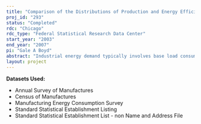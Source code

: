 ```yaml
---
title: "Comparison of the Distributions of Production and Energy Efficiency in Manufacturing: Phase II."
proj_id: "293"
status: "Completed"
rdc: "Chicago"
rdc_type: "Federal Statistical Research Data Center"
start_year: "2003"
end_year: "2007"
pi: "Gale A Boyd"
abstract: "Industrial energy demand typically involves base load consumption. As a result the industrial component of energy demand has important implications in evaluating energy infrastructure, i.e. oil, gas, electric power. There is growing concern that the energy infrastructure could be subject to both natural (e.g. storms or equipment failure) and manmade (e.g. terrorist) disruptions. To address the economic and human implications of such a disruption, planning agencies are taking a closer look at the energy infrastructure and its customers to assess its robustness and ability to continue vital functions as well as identify potential weaknesses. This project uses the LRD and MECS databases to estimate a distribution-company-level model of industrial energy demand for natural gas and electricity via a plant-level energy demand equation. An element unique to this study is the use of “establishment location” in a geographic information system (GIS) to create new, supplemental data on the relationship between the plant and the energy distribution system. These supplemental data are then used to improve the forecasting abilities of the econometric model. The benefits to the Census Bureau include 1) the creation of the GIS layers that can be used to access various data sources such as the LRD, MECS, and SSEL, in an intuitive visual mode which highlights spatial relationships, 2) the link across the LRD and MECS to create plant-level energy prices, and 3) the forecasting equations that can be used to impute non-response to energy questions in the ASM and MECS."
layout: project
---
```


**Datasets Used:**

  - Annual Survey of Manufactures 
  - Census of Manufactures 
  - Manufacturing Energy Consumption Survey 
  - Standard Statistical Establishment Listing 
  - Standard Statistical Establishment List - non Name and Address File 

